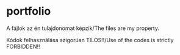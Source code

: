 # portfolio

A fájlok az én tulajdonomat képzik/The files are my property. 

Kódok felhasználása szigorúan TILOS!!/Use of the codes is strictly FORBIDDEN!!
